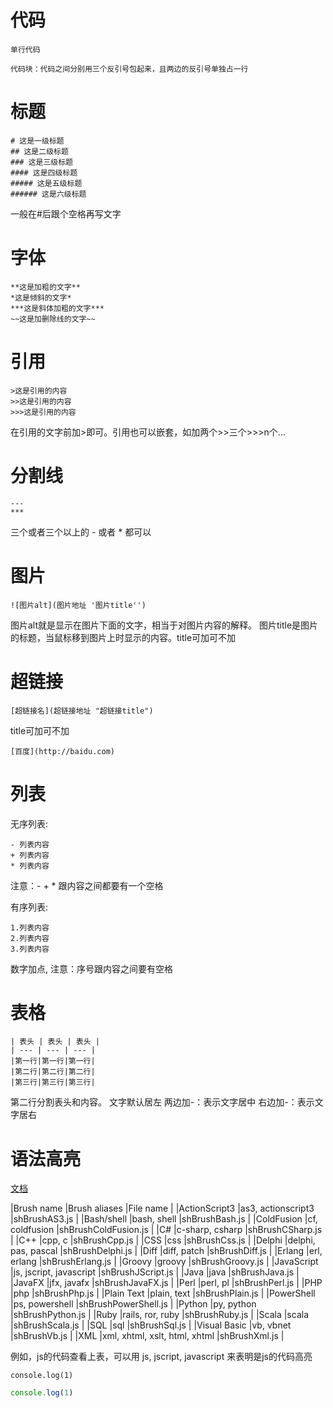 


# 代码

`单行代码`

```
代码块：代码之间分别用三个反引号包起来，且两边的反引号单独占一行
```

# 标题

```
# 这是一级标题
## 这是二级标题
### 这是三级标题
#### 这是四级标题
##### 这是五级标题
###### 这是六级标题
```

一般在#后跟个空格再写文字


# 字体

```
**这是加粗的文字**
*这是倾斜的文字*
***这是斜体加粗的文字***
~~这是加删除线的文字~~
```


# 引用

```
>这是引用的内容
>>这是引用的内容
>>>这是引用的内容
```

在引用的文字前加>即可。引用也可以嵌套，如加两个>>三个>>>n个...


# 分割线

```
---
***
```
三个或者三个以上的 - 或者 * 都可以



# 图片

```
![图片alt](图片地址 '图片title'')
```

图片alt就是显示在图片下面的文字，相当于对图片内容的解释。
图片title是图片的标题，当鼠标移到图片上时显示的内容。title可加可不加


# 超链接

```
[超链接名](超链接地址 "超链接title")
```
title可加可不加
```
[百度](http://baidu.com)
```


# 列表

无序列表:
```
- 列表内容
+ 列表内容
* 列表内容
```
注意：- + * 跟内容之间都要有一个空格

有序列表:
```
1.列表内容
2.列表内容
3.列表内容
```
数字加点, 注意：序号跟内容之间要有空格


# 表格

```
| 表头 | 表头 | 表头 |
| --- | --- | --- |
|第一行|第一行|第一行|
|第二行|第二行|第二行|
|第三行|第三行|第三行|
```

第二行分割表头和内容。
文字默认居左
两边加-：表示文字居中
右边加-：表示文字居右



# 语法高亮
[文档](http://alexgorbatchev.com/SyntaxHighlighter/manual/brushes/)

|Brush name		|Brush aliases					|File name				|
|ActionScript3	|as3, actionscript3				|shBrushAS3.js			|
|Bash/shell		|bash, shell					|shBrushBash.js			|
|ColdFusion		|cf, coldfusion					|shBrushColdFusion.js	|
|C#				|c-sharp, csharp				|shBrushCSharp.js		|
|C++			|cpp, c							|shBrushCpp.js			|
|CSS			|css							|shBrushCss.js			|
|Delphi			|delphi, pas, pascal			|shBrushDelphi.js		|
|Diff			|diff, patch					|shBrushDiff.js			|
|Erlang			|erl, erlang					|shBrushErlang.js		|
|Groovy			|groovy							|shBrushGroovy.js		|
|JavaScript		|js, jscript, javascript		|shBrushJScript.js		|
|Java			|java							|shBrushJava.js			|
|JavaFX			|jfx, javafx					|shBrushJavaFX.js		|
|Perl			|perl, pl						|shBrushPerl.js			|
|PHP			|php							|shBrushPhp.js			|
|Plain Text		|plain, text					|shBrushPlain.js		|
|PowerShell		|ps, powershell					|shBrushPowerShell.js	|
|Python			|py, python						|shBrushPython.js		|
|Ruby			|rails, ror, ruby				|shBrushRuby.js			|
|Scala			|scala							|shBrushScala.js		|
|SQL			|sql							|shBrushSql.js			|
|Visual Basic	|vb, vbnet						|shBrushVb.js			|
|XML			|xml, xhtml, xslt, html, xhtml	|shBrushXml.js			|

例如，js的代码查看上表，可以用 js, jscript, javascript 来表明是js的代码高亮
```
console.log(1)
```

```js
console.log(1)
```